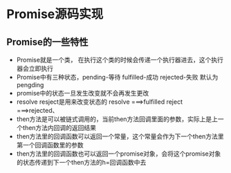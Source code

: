 # Promise源码实现
## Promise的一些特性

- Promise就是一个类， 在执行这个类的时候会传递一个执行器进去，这个执行器会立即执行
- Promise中有三种状态，pending-等待  fulfilled-成功 rejected-失败  默认为pengding 
- promise中的状态一旦发生改变就不会再发生更改
- resolve resject是用来改变状态的 resolve ===>fulfilled   reject ===>rejected、
- then方法是可以被链式调用的，当前then方法回调里面的参数，实际上是上一个then方法内回调的返回结果
- then方法里的回调函数可以返回一个常量，这个常量会作为下一个then方法里第一个回调函数里的参数
- then方法里的回调函数也可以返回一个promise对象，会将这个promise对象的状态传递到下一个then方法的h=回调函数中去


